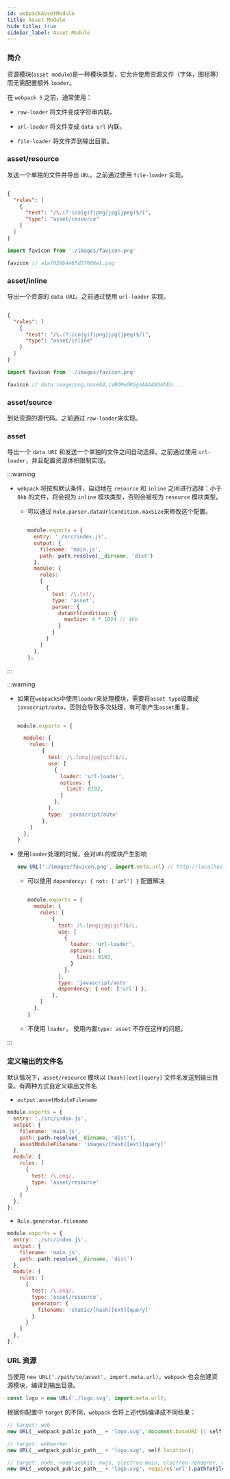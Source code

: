 ```yaml
---
id: webpackAssetModule
title: Asset Module
hide_title: true
sidebar_label: Asset Module
---
```


### 简介

资源模块(`asset module`)是一种模块类型，它允许使用资源文件（字体，图标等）而无需配置额外 `loader`。

在 `webpack 5` 之前，通常使用：

- `raw-loader` 将文件变成字符串内联。

- `url-loader` 将文件变成 `data url` 内联。

- `file-loader` 将文件弄到输出目录。

### asset/resource

发送一个单独的文件并导出 `URL`。之前通过使用 `file-loader` 实现。

```json {6} title = "webpack config"

{
  "rules": [
    {
      "test": "/\.(?:ico|gif|png|jpg|jpeg)$/i",
      "type": "asset/resource"
    }
  ]
}
```

```javascript
import favicon from './images/favicon.png'

favicon // a1af828b4e65d37668e1.png
```

### asset/inline

导出一个资源的 `data URI`。之前通过使用 `url-loader` 实现。

```json {6} title = "webpack config"

{
  "rules": [
    {
      "test": "/\.(?:ico|gif|png|jpg|jpeg)$/i",
      "type": "asset/inline"
    }
  ]
}
```

```javascript
import favicon from './images/favicon.png'

favicon // data:image/png;base64,iVBORw0KGgoAAAANSUhEU...
```

### asset/source

到处资源的源代码。之前通过 `raw-loader`来实现。

### asset

导出一个 `data URI` 和发送一个单独的文件之间自动选择。之前通过使用 `url-loader`，并且配置资源体积限制实现。

:::warning
- `webpack` 将按照默认条件，自动地在 `resource` 和 `inline` 之间进行选择：小于 `8kb` 的文件，将会视为 `inline` 模块类型，否则会被视为 `resource` 模块类型。
  - 可以通过 `Rule.parser.dataUrlCondition.maxSize`来修改这个配置。

    ```javascript {16}

    module.exports = {
      entry: './src/index.js',
      output: {
        filename: 'main.js',
        path: path.resolve(__dirname, 'dist')
      },
      module: {
        rules:
        [
          {
            test: /\.txt/,
            type: 'asset',
            parser: {
              dataUrlCondition: {
                maxSize: 4 * 1024 // 4kb
              }
            }
          }
        ]
      },
    };
    ```

:::

:::warning

- 如果在`webpack5`中使用`loader`来处理模块，需要将`asset type`设置成`javascript/auto`，否则会导致多次处理，有可能产生`asset`重复。

  ```javascript {16}

  module.exports = {

    module: {
      rules: [
          {
            test: /\.(png|jpg|gif)$/i,
            use: [
              {
                loader: 'url-loader',
                options: {
                  limit: 8192,
                }
              },
            ],
            type: 'javascript/auto'
          },
      ]
    },
  }
  ```

- 使用`loader`处理的时候，会对`URL`的模块产生影响

  ```javascript
  new URL('./images/favicon.png', import.meta.url) // http://localhost:8080/[object%20Module]
  ```

  - 可以使用 `dependency: { not: ['url'] }` 配置解决

    ```javascript {16}

    module.exports = {
      module: {
        rules: [
            {
              test: /\.(png|jpg|gif)$/i,
              use: [
                {
                  loader: 'url-loader',
                  options: {
                    limit: 8192,
                  }
                },
              ],
              type: 'javascript/auto'
              dependency: { not: ['url'] },
            },
        ]
      },
    }
    ```

  - 不使用 `loader`， 使用内置`type: asset` 不存在这样的问题。

:::

### 定义输出的文件名

默认情况下，`asset/resource` 模块以 `[hash][ext][query]` 文件名发送到输出目录。有两种方式自定义输出文件名

- `output.assetModuleFilename`

```javascript {6}
module.exports = {
  entry: './src/index.js',
  output: {
    filename: 'main.js',
    path: path.resolve(__dirname, 'dist'),
    assetModuleFilename: 'images/[hash][ext][query]'
  },
  module: {
    rules: [
      {
        test: /\.png/,
        type: 'asset/resource'
      }
    ]
  },
};
```

- `Rule.generator.filename`

```javascript {13}
module.exports = {
  entry: './src/index.js',
  output: {
    filename: 'main.js',
    path: path.resolve(__dirname, 'dist')
  },
  module: {
    rules: [
      {
        test: /\.png/,
        type: 'asset/resource',
        generator: {
          filename: 'static/[hash][ext][query]'
        }
      }
    ]
  },
};
```

### URL 资源

当使用 `new URL('./path/to/asset', import.meta.url)`，`webpack` 也会创建资源模块，编译到输出目录。

```javascript title="src/index.js"
const logo = new URL('./logo.svg', import.meta.url);
```

根据你配置中 `target` 的不同，`webpack` 会将上述代码编译成不同结果：

```javascript
// target: web
new URL(__webpack_public_path__ + 'logo.svg', document.baseURI || self.location.href);

// target: webworker
new URL(__webpack_public_path__ + 'logo.svg', self.location);

// target: node, node-webkit, nwjs, electron-main, electron-renderer, electron-preload, async-node
new URL(__webpack_public_path__ + 'logo.svg', require('url').pathToFileUrl(__filename));
```
